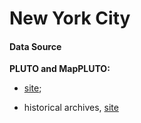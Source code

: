 # New York City

#### Data Source

**PLUTO and MapPLUTO:**

- [site](https://www1.nyc.gov/site/planning/data-maps/open-data/dwn-pluto-mappluto.page); 

- historical archives, [site](https://www1.nyc.gov/site/planning/data-maps/open-data/bytes-archive.page)
